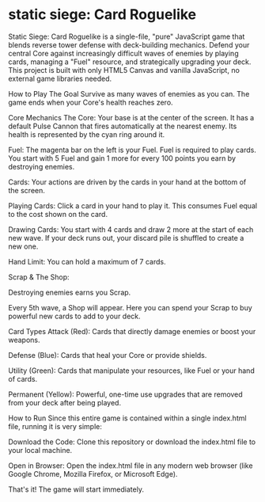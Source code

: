 # static siege: Card Roguelike

Static Siege: Card Roguelike is a single-file, "pure" JavaScript game that blends reverse tower defense with deck-building mechanics. Defend your central Core against increasingly difficult waves of enemies by playing cards, managing a "Fuel" resource, and strategically upgrading your deck. This project is built with only HTML5 Canvas and vanilla JavaScript, no external game libraries needed.

How to Play
The Goal
Survive as many waves of enemies as you can. The game ends when your Core's health reaches zero.

Core Mechanics
The Core: Your base is at the center of the screen. It has a default Pulse Cannon that fires automatically at the nearest enemy. Its health is represented by the cyan ring around it.

Fuel: The magenta bar on the left is your Fuel. Fuel is required to play cards. You start with 5 Fuel and gain 1 more for every 100 points you earn by destroying enemies.

Cards: Your actions are driven by the cards in your hand at the bottom of the screen.

Playing Cards: Click a card in your hand to play it. This consumes Fuel equal to the cost shown on the card.

Drawing Cards: You start with 4 cards and draw 2 more at the start of each new wave. If your deck runs out, your discard pile is shuffled to create a new one.

Hand Limit: You can hold a maximum of 7 cards.

Scrap & The Shop:

Destroying enemies earns you Scrap.

Every 5th wave, a Shop will appear. Here you can spend your Scrap to buy powerful new cards to add to your deck.

Card Types
Attack (Red): Cards that directly damage enemies or boost your weapons.

Defense (Blue): Cards that heal your Core or provide shields.

Utility (Green): Cards that manipulate your resources, like Fuel or your hand of cards.

Permanent (Yellow): Powerful, one-time use upgrades that are removed from your deck after being played.

How to Run
Since this entire game is contained within a single index.html file, running it is very simple:

Download the Code: Clone this repository or download the index.html file to your local machine.

Open in Browser: Open the index.html file in any modern web browser (like Google Chrome, Mozilla Firefox, or Microsoft Edge).

That's it! The game will start immediately.
